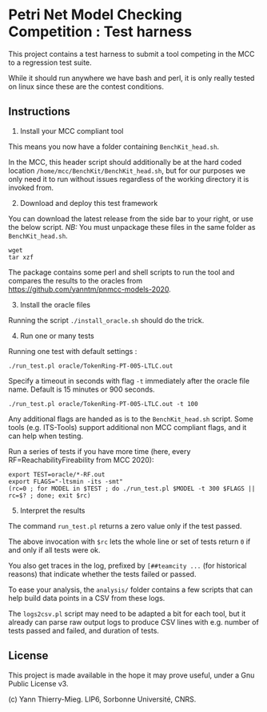 # Petri Net Model Checking Competition : Test harness

This project contains a test harness to submit a tool competing in the MCC to a regression test suite.

While it should run anywhere we have bash and perl, it is only really tested on linux since these are the contest conditions.

## Instructions

1. Install your MCC compliant tool

This means you now have a folder containing `BenchKit_head.sh`. 

In the MCC, this header script should additionally be at the hard coded location `/home/mcc/BenchKit/BenchKit_head.sh`,
 but for our purposes we only need it to run without issues regardless of the working directory it is invoked from.

2. Download and deploy this test framework 

You can download the latest release from the side bar to your right, or use the below script.
*NB:* You must unpackage these files in the same folder as `BenchKit_head.sh`.

```
wget 
tar xzf 
```

The package contains some perl and shell scripts to run the tool and compares the results to the oracles from https://github.com/yanntm/pnmcc-models-2020.

3. Install the oracle files

Running the script `./install_oracle.sh` should do the trick.

4. Run one or many tests

Running one test with default settings :
```
./run_test.pl oracle/TokenRing-PT-005-LTLC.out
```

Specify a timeout in seconds with flag `-t` immediately after the oracle file name. Default is 15 minutes or 900 seconds.
``` 
./run_test.pl oracle/TokenRing-PT-005-LTLC.out -t 100
```

Any additional flags are handed as is to the `BenchKit_head.sh` script. Some tools (e.g. ITS-Tools) support
additional non MCC compliant flags, and it can help when testing.

Run a series of tests if you have more time (here, every RF=ReachabilityFireability from MCC 2020):

```
export TEST=oracle/*-RF.out
export FLAGS="-ltsmin -its -smt"
(rc=0 ; for MODEL in $TEST ; do ./run_test.pl $MODEL -t 300 $FLAGS || rc=$? ; done; exit $rc)
```

5. Interpret the results

The command `run_test.pl` returns a zero value only if the test passed. 

The above invocation with `$rc` lets the whole line or set of tests return `0` if and only if all tests were ok. 

You also get traces in the log, prefixed by `[##teamcity ...` (for historical reasons) that indicate whether the tests failed or passed.

To ease your analysis, the `analysis/` folder contains a few scripts that can help build data points in a CSV from these logs. 

The `logs2csv.pl` script may need to be adapted a bit for each tool, but it already can parse raw output logs to produce CSV lines with e.g. number of tests passed and failed, and duration of tests.

## License

This project is made available in the hope it may prove useful, under a Gnu Public License v3.

(c) Yann Thierry-Mieg. LIP6, Sorbonne Université, CNRS.